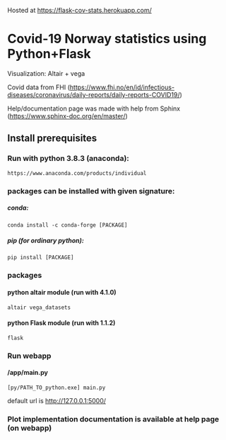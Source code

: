 

Hosted at https://flask-cov-stats.herokuapp.com/
# Covid-19 Norway statistics using Python+Flask
Visualization: Altair + vega

Covid data from FHI (https://www.fhi.no/en/id/infectious-diseases/coronavirus/daily-reports/daily-reports-COVID19/)

Help/documentation page was made with help from Sphinx (https://www.sphinx-doc.org/en/master/)
## Install prerequisites
### Run with python 3.8.3 (anaconda):
	https://www.anaconda.com/products/individual
### packages can be installed with given signature:
##### conda:
	conda install -c conda-forge [PACKAGE]
##### pip (for ordinary python):
	pip install [PACKAGE]

### packages
#### python altair module (run with 4.1.0)
	altair vega_datasets
#### python Flask module (run with 1.1.2)
	flask
    
### Run webapp
#### /app/main.py
	[py/PATH_TO_python.exe] main.py
default url is http://127.0.0.1:5000/
### Plot implementation documentation is available at help page (on webapp)







